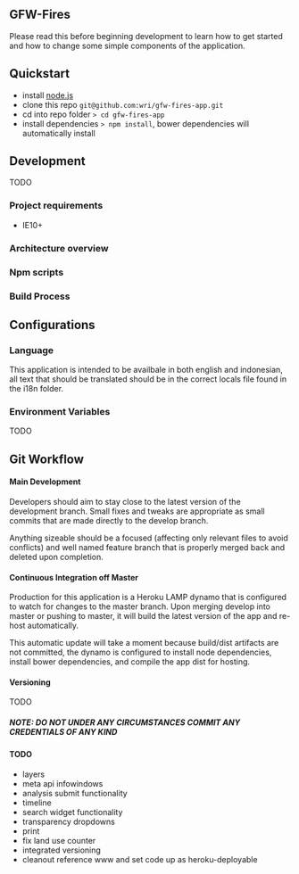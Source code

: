 GFW-Fires
---
Please read this before beginning development to learn how to get started and how to change some simple components of the application.

## Quickstart
- install [node.js](http://nodejs.org/)
- clone this repo `git@github.com:wri/gfw-fires-app.git`
- cd into repo folder `> cd gfw-fires-app`
- install dependencies `> npm install`, bower dependencies will automatically install

## Development
<p>TODO</p>

### Project requirements
- IE10+
### Architecture overview
### Npm scripts
### Build Process

## Configurations

### Language
<p>This application is intended to be availbale in both english and indonesian, all text that should be translated should be in the correct locals file found in the i18n folder.</p>

### Environment Variables
<p>TODO</p>

## Git Workflow

#### Main Development
<p>Developers should aim to stay close to the latest version of the development branch. Small fixes and tweaks are appropriate as small commits that are made directly to the develop branch.</p>
<p>Anything sizeable should be a focused (affecting only relevant files to avoid conflicts) and well named feature branch that is properly merged back and deleted upon completion.</p>

#### Continuous Integration off Master
<p>Production for this application is a Heroku LAMP dynamo that is configured to watch for changes to the master branch. Upon merging develop into master or pushing to master, it will build the latest version of the app and re-host automatically.</p>
<p>This automatic update will take a moment because build/dist artifacts are not committed, the dynamo is configured to install node dependencies, install bower dependencies, and compile the app dist for hosting.</p>

#### Versioning
<p>TODO</p>

##### NOTE: DO NOT UNDER ANY CIRCUMSTANCES COMMIT ANY CREDENTIALS OF ANY KIND

#### TODO
- layers
- meta api infowindows
- analysis submit functionality
- timeline
- search widget functionality
- transparency dropdowns
- print
- fix land use counter
- integrated versioning
- cleanout reference www and set code up as heroku-deployable
